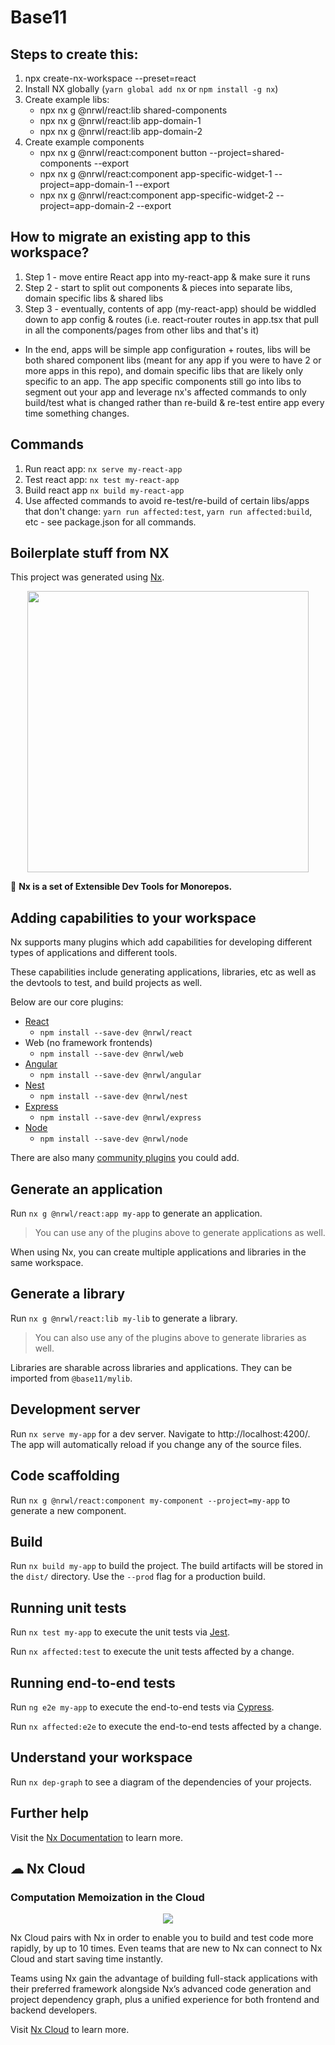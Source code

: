 # Base11
## Steps to create this:
1. npx create-nx-workspace --preset=react
2. Install NX globally (`yarn global add nx` or `npm install -g nx`)
3. Create example libs:
    - npx nx g @nrwl/react:lib shared-components
    - npx nx g @nrwl/react:lib app-domain-1
    - npx nx g @nrwl/react:lib app-domain-2
4. Create example components
    - npx nx g @nrwl/react:component button --project=shared-components --export
    - npx nx g @nrwl/react:component app-specific-widget-1 --project=app-domain-1 --export
    - npx nx g @nrwl/react:component app-specific-widget-2 --project=app-domain-2 --export

## How to migrate an existing app to this workspace?

1. Step 1 - move entire React app into my-react-app & make sure it runs
2. Step 2 - start to split out components & pieces into separate libs, domain specific libs & shared libs
3. Step 3 - eventually, contents of app (my-react-app) should be widdled down to app config & routes (i.e. react-router routes in app.tsx that pull in all the components/pages from other libs and that's it)

- In the end, apps will be simple app configuration + routes, libs will be both shared component libs (meant for any app if you were to have 2 or more apps in this repo), and domain specific libs that are likely only specific to an app. The app specific components still go into libs to segment out your app and leverage nx's affected commands to only build/test what is changed rather than re-build & re-test entire app every time something changes.


## Commands

1. Run react app: `nx serve my-react-app`
2. Test react app: `nx test my-react-app`
3. Build react app `nx build my-react-app`
4. Use affected commands to avoid re-test/re-build of certain libs/apps that don't change: `yarn run affected:test`, `yarn run affected:build`, etc - see package.json for all commands.



## Boilerplate stuff from NX

This project was generated using [Nx](https://nx.dev).

<p align="center"><img src="https://raw.githubusercontent.com/nrwl/nx/master/images/nx-logo.png" width="450"></p>

🔎 **Nx is a set of Extensible Dev Tools for Monorepos.**

## Adding capabilities to your workspace

Nx supports many plugins which add capabilities for developing different types of applications and different tools.

These capabilities include generating applications, libraries, etc as well as the devtools to test, and build projects as well.

Below are our core plugins:

- [React](https://reactjs.org)
  - `npm install --save-dev @nrwl/react`
- Web (no framework frontends)
  - `npm install --save-dev @nrwl/web`
- [Angular](https://angular.io)
  - `npm install --save-dev @nrwl/angular`
- [Nest](https://nestjs.com)
  - `npm install --save-dev @nrwl/nest`
- [Express](https://expressjs.com)
  - `npm install --save-dev @nrwl/express`
- [Node](https://nodejs.org)
  - `npm install --save-dev @nrwl/node`

There are also many [community plugins](https://nx.dev/nx-community) you could add.

## Generate an application

Run `nx g @nrwl/react:app my-app` to generate an application.

> You can use any of the plugins above to generate applications as well.

When using Nx, you can create multiple applications and libraries in the same workspace.

## Generate a library

Run `nx g @nrwl/react:lib my-lib` to generate a library.

> You can also use any of the plugins above to generate libraries as well.

Libraries are sharable across libraries and applications. They can be imported from `@base11/mylib`.

## Development server

Run `nx serve my-app` for a dev server. Navigate to http://localhost:4200/. The app will automatically reload if you change any of the source files.

## Code scaffolding

Run `nx g @nrwl/react:component my-component --project=my-app` to generate a new component.

## Build

Run `nx build my-app` to build the project. The build artifacts will be stored in the `dist/` directory. Use the `--prod` flag for a production build.

## Running unit tests

Run `nx test my-app` to execute the unit tests via [Jest](https://jestjs.io).

Run `nx affected:test` to execute the unit tests affected by a change.

## Running end-to-end tests

Run `ng e2e my-app` to execute the end-to-end tests via [Cypress](https://www.cypress.io).

Run `nx affected:e2e` to execute the end-to-end tests affected by a change.

## Understand your workspace

Run `nx dep-graph` to see a diagram of the dependencies of your projects.

## Further help

Visit the [Nx Documentation](https://nx.dev) to learn more.

## ☁ Nx Cloud

### Computation Memoization in the Cloud

<p align="center"><img src="https://raw.githubusercontent.com/nrwl/nx/master/images/nx-cloud-card.png"></p>

Nx Cloud pairs with Nx in order to enable you to build and test code more rapidly, by up to 10 times. Even teams that are new to Nx can connect to Nx Cloud and start saving time instantly.

Teams using Nx gain the advantage of building full-stack applications with their preferred framework alongside Nx’s advanced code generation and project dependency graph, plus a unified experience for both frontend and backend developers.

Visit [Nx Cloud](https://nx.app/) to learn more.
